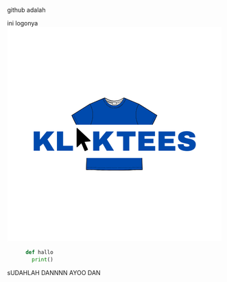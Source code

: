 github adalah

ini logonya
![logo](https://github.com/corazonjordan/latihanlek-bento/blob/Git-dan-Github/Git%20dan%20Github/KlikTees%20Logo.png)

```python
      def hallo
        print()
```
sUDAHLAH DANNNN
AYOO DAN
